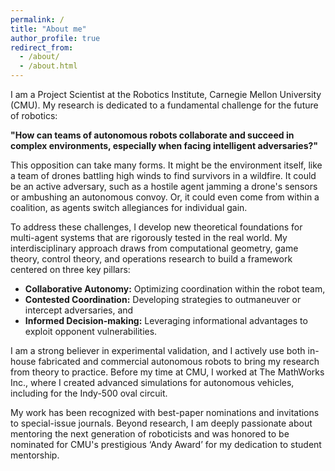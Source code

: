 ```yaml
---
permalink: /
title: "About me"
author_profile: true
redirect_from: 
  - /about/
  - /about.html
---
```



I am a Project Scientist at the Robotics Institute, Carnegie Mellon University (CMU). My research is dedicated to a fundamental challenge for the future of robotics: 

**"How can teams of autonomous robots collaborate and succeed in complex environments, especially when facing intelligent adversaries?"**

This opposition can take many forms. It might be the environment itself, like a team of drones battling high winds to find survivors in a wildfire. It could be an active adversary, such as a hostile agent jamming a drone's sensors or ambushing an autonomous convoy. Or, it could even come from within a coalition, as agents switch allegiances for individual gain.

To address these challenges, I develop new theoretical foundations for multi-agent systems that are rigorously tested in the real world. My interdisciplinary approach draws from computational geometry, game theory, control theory, and operations research to build a framework centered on three key pillars:

-   **Collaborative Autonomy:** Optimizing coordination within the robot team, 
-   **Contested Coordination:** Developing strategies to outmaneuver or intercept adversaries, and
-   **Informed Decision-making:** Leveraging informational advantages to exploit opponent vulnerabilities.

I am a strong believer in experimental validation, and I actively use both in-house fabricated and commercial autonomous robots to bring my research from theory to practice. Before my time at CMU, I worked at The MathWorks Inc., where I created advanced simulations for autonomous vehicles, including for the Indy-500 oval circuit.

My work has been recognized with best-paper nominations and invitations to special-issue journals. Beyond research, I am deeply passionate about mentoring the next generation of roboticists and was honored to be nominated for CMU's prestigious ‘Andy Award’ for my dedication to student mentorship.